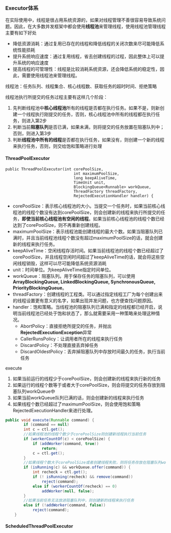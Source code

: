 ### Executor体系

在实际使用中，线程是很占用系统资源的，如果对线程管理不善很容易导致系统问题。因此，在大多数并发框架中都会使用**线程池**来管理线程，使用线程池管理线程主要有如下好处

+ 降低资源消耗：通过复用已存在的线程和降低线程的关闭次数来尽可能降低系统性能损耗
+ 提升系统响应速度：通过复用线程，省去创建线程的过程，因此整体上可以提升系统的响应速度
+ 提高线程的可管理性：线程是比较消耗系统资源，还会降低系统的稳定性，因此，需要使用线程池来管理线程。

线程池：任务队列、线程集合、核心线程数、获取任务的超时时间、拒绝策略

线程池执行所提交的任务过程主要有这样几个阶段：

1. 先判断线程池中**核心线程池**所有的线程是否都在执行任务。如果不是，则新创建一个线程执行刚提交的任务，否则，核心线程池中所有的线程都在执行任务，则进入第2步
2. 判断当前**阻塞队列**是否已满，如果未满，则将提交的任务放置在阻塞队列中；否则，则进入第3步
3. 判断**线程池中所有的线程**是否都在执行任务，如果没有，则创建一个新的线程来执行任务，否则，则交给饱和策略进行处理

#### ThreadPoolExecutor

```
public ThreadPoolExecutor(int corePoolSize,
                              int maximumPoolSize,
                              long keepAliveTime,
                              TimeUnit unit,
                              BlockingQueue<Runnable> workQueue,
                              ThreadFactory threadFactory,
                              RejectedExecutionHandler handler) {
```

+ corePoolSize：表示核心线程池的大小。当提交一个任务时，如果当前核心线程池的线程个数没有达到corePoolSize，则会创建新的线程来执行所提交的任务，**即使当前核心线程池有空闲的线程**。如果当前核心线程池的线程个数已经达到了corePoolSize，则不再重新创建线程。
+ maximumPoolSize：表示线程池能创建线程的最大个数。如果当阻塞队列已满时，并且当前线程池线程个数没有超过maximumPoolSize的话，就会创建新的线程来执行任务。
+ keepAliveTime：空闲线程存活时间。如果当前线程池的线程个数已经超过了corePoolSize，并且线程空闲时间超过了keepAliveTime的话，就会将这些空闲线程销毁，这样可以尽可能降低系统资源消耗
+ unit：时间单位。为keepAliveTime指定时间单位。
+ workQueue：阻塞队列。用于保存任务的阻塞队列，可以使用**ArrayBlockingQueue, LinkedBlockingQueue, SynchronousQueue, PriorityBlockingQueue**。
+ threadFactory：创建线程的工程类。可以通过指定线程工厂为每个创建出来的线程设置更有意义的名字，如果出现并发问题，也方便查找问题原因。
+ handler：饱和策略。当线程池的阻塞队列已满和指定的线程都已经开启，说明当前线程池已经处于饱和状态了，那么就需要采用一种策略来处理这种情况。
  + AbortPolicy：直接拒绝所提交的任务，并抛出**RejectedExecutionException**异常
  + CallerRunsPolicy：让调用者所在的线程来执行任务
  + DiscardPolicy：不处理直接丢弃掉任务
  + DiscardOldestPolicy：丢弃掉阻塞队列中存放时间最久的任务，执行当前任务

execute

1. 如果当前运行的线程少于corePoolSize，则会创建新的线程来执行新的任务
2. 如果运行的线程个数等于或者大于corePoolSize，则会将提交的任务存放到阻塞队列workQueue中
3. 如果当前workQueue队列已满的话，则会创建新的线程来执行任务
4. 如果线程个数已经超过了maximumPoolSize，则会使用饱和策略RejectedExecutionHandler来进行处理。

```java
public void execute(Runnable command) {
        if (command == null)
        int c = ctl.get();
        //如果线程池的线程个数少于corePoolSize则创建新线程执行当前任务
        if (workerCountOf(c) < corePoolSize) {
            if (addWorker(command, true))
                return;
            c = ctl.get();
        }
        //如果线程个数大于corePoolSize或者创建线程失败，则将任务存放在阻塞队列workQueue中
        if (isRunning(c) && workQueue.offer(command)) {
            int recheck = ctl.get();
            if (! isRunning(recheck) && remove(command))
                reject(command);
            else if (workerCountOf(recheck) == 0)
                addWorker(null, false);
        }
    	//如果当前任务无法放进阻塞队列中，则创建新的线程来执行任务
        else if (!addWorker(command, false))
            reject(command);
    }
```

#### ScheduledThreadPoolExecutor



